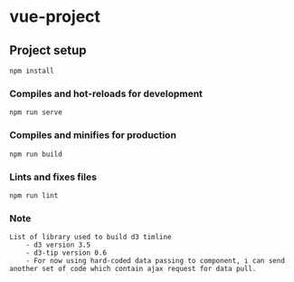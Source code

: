 # vue-project

## Project setup
```
npm install
```

### Compiles and hot-reloads for development
```
npm run serve
```

### Compiles and minifies for production
```
npm run build
```

### Lints and fixes files
```
npm run lint
```


### Note
```
List of library used to build d3 timline
    - d3 version 3.5
    - d3-tip version 0.6
    - For now using hard-coded data passing to component, i can send another set of code which contain ajax request for data pull.